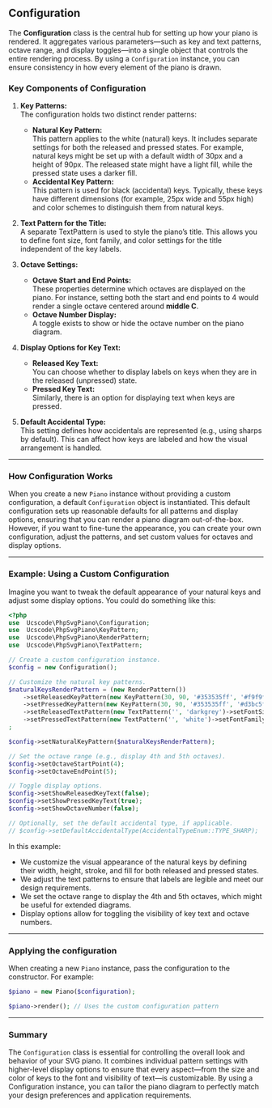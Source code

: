 ## Configuration

The **Configuration** class is the central hub for setting up how your piano is rendered. It aggregates various parameters—such as key and text patterns, octave range, and display toggles—into a single object that controls the entire rendering process. By using a `Configuration` instance, you can ensure consistency in how every element of the piano is drawn.

### Key Components of Configuration

1. **Key Patterns:**  
   The configuration holds two distinct render patterns:
   - **Natural Key Pattern:**  
     This pattern applies to the white (natural) keys. It includes separate settings for both the released and pressed states. For example, natural keys might be set up with a default width of 30px and a height of 90px. The released state might have a light fill, while the pressed state uses a darker fill.
   - **Accidental Key Pattern:**  
     This pattern is used for black (accidental) keys. Typically, these keys have different dimensions (for example, 25px wide and 55px high) and color schemes to distinguish them from natural keys.

2. **Text Pattern for the Title:**  
   A separate TextPattern is used to style the piano’s title. This allows you to define font size, font family, and color settings for the title independent of the key labels.

3. **Octave Settings:**  
   - **Octave Start and End Points:**  
     These properties determine which octaves are displayed on the piano. For instance, setting both the start and end points to 4 would render a single octave centered around **middle C**.
   - **Octave Number Display:**  
     A toggle exists to show or hide the octave number on the piano diagram.

4. **Display Options for Key Text:**  
   - **Released Key Text:**  
     You can choose whether to display labels on keys when they are in the released (unpressed) state.
   - **Pressed Key Text:**  
     Similarly, there is an option for displaying text when keys are pressed.

5. **Default Accidental Type:**  
   This setting defines how accidentals are represented (e.g., using sharps by default). This can affect how keys are labeled and how the visual arrangement is handled.

---

### How Configuration Works

When you create a new `Piano` instance without providing a custom configuration, a default `Configuration` object is instantiated. This default configuration sets up reasonable defaults for all patterns and display options, ensuring that you can render a piano diagram out-of-the-box. However, if you want to fine-tune the appearance, you can create your own configuration, adjust the patterns, and set custom values for octaves and display options.

---

### Example: Using a Custom Configuration

Imagine you want to tweak the default appearance of your natural keys and adjust some display options. You could do something like this:

```php
<?php
use  Ucscode\PhpSvgPiano\Configuration;
use  Ucscode\PhpSvgPiano\KeyPattern;
use  Ucscode\PhpSvgPiano\RenderPattern;
use  Ucscode\PhpSvgPiano\TextPattern;

// Create a custom configuration instance.
$config = new Configuration();

// Customize the natural key patterns.
$naturalKeysRenderPattern = (new RenderPattern())
    ->setReleasedKeyPattern(new KeyPattern(30, 90, '#353535ff', '#f9f9f9ff'))
    ->setPressedKeyPattern(new KeyPattern(30, 90, '#353535ff', '#d3bc5fff'))
    ->setReleasedTextPattern(new TextPattern('', 'darkgrey')->setFontSize(14))
    ->setPressedTextPattern(new TextPattern('', 'white')->setFontFamily('monospace'))
;

$config->setNaturalKeyPattern($naturalKeysRenderPattern);

// Set the octave range (e.g., display 4th and 5th octaves).
$config->setOctaveStartPoint(4);
$config->setOctaveEndPoint(5);

// Toggle display options.
$config->setShowReleasedKeyText(false);
$config->setShowPressedKeyText(true);
$config->setShowOctaveNumber(false);

// Optionally, set the default accidental type, if applicable.
// $config->setDefaultAccidentalType(AccidentalTypeEnum::TYPE_SHARP);
```

In this example:

- We customize the visual appearance of the natural keys by defining their width, height, stroke, and fill for both released and pressed states.
- We adjust the text patterns to ensure that labels are legible and meet our design requirements.
- We set the octave range to display the 4th and 5th octaves, which might be useful for extended diagrams.
- Display options allow for toggling the visibility of key text and octave numbers.

---

### Applying the configuration

When creating a new `Piano` instance, pass the configuration to the constructor. For example:

```php
$piano = new Piano($configuration);

$piano->render(); // Uses the custom configuration pattern
```

---

### Summary

The `Configuration` class is essential for controlling the overall look and behavior of your SVG piano. It combines individual pattern settings with higher-level display options to ensure that every aspect—from the size and color of keys to the font and visibility of text—is customizable. By using a Configuration instance, you can tailor the piano diagram to perfectly match your design preferences and application requirements.

